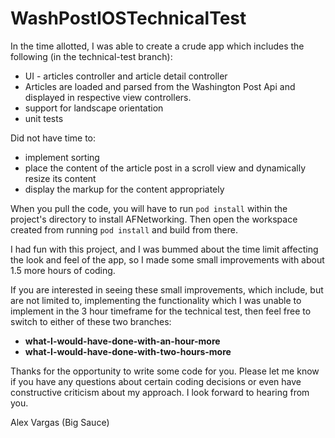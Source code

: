 # WashPostIOSTechnicalTest

In the time allotted, I was able to create a crude app which includes the following (in the technical-test branch):
* UI - articles controller and article detail controller
* Articles are loaded and parsed from the Washington Post Api and displayed in respective view controllers.
* support for landscape orientation
* unit tests

Did not have time to:
* implement sorting
* place the content of the article post in a scroll view and dynamically resize its content
* display the markup for the content appropriately

When you pull the code, you will have to run `pod install` within the project's directory to install AFNetworking.  Then open the workspace created from running `pod install` and build from there.

I had fun with this project, and I was bummed about the time limit affecting the look and feel of the app, so I made some small improvements with about 1.5 more hours of coding.

If you are interested in seeing these small improvements, which include, but are not limited to, implementing the functionality which I was unable to implement in the 3 hour timeframe for the technical test, then feel free to switch to either of these two branches:

* **what-I-would-have-done-with-an-hour-more**
* **what-I-would-have-done-with-two-hours-more**

Thanks for the opportunity to write some code for you.  Please let me know if you have any questions about certain coding decisions or even have constructive criticism about my approach.  I look forward to hearing from you.

Alex Vargas (Big Sauce)
